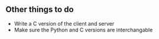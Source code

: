 ## Other things to do
- Write a C version of the client and server
- Make sure the Python and C versions are interchangable
